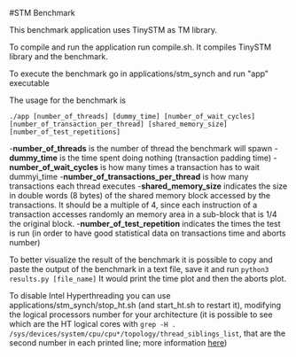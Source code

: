 #STM Benchmark

This benchmark application uses TinySTM as TM library.

To compile and run the application run compile.sh. It compiles TinySTM library and the benchmark.

To execute the benchmark go in applications/stm_synch and run "app" executable

The usage for the benchmark is

`./app [number_of_threads] [dummy_time] [number_of_wait_cycles] [number_of_transaction_per_thread] [shared_memory_size] [number_of_test_repetitions]`

-**number_of_threads** is the number of thread the benchmark will spawn
-**dummy_time** is the time spent doing nothing (transaction padding time)
-**number_of_wait_cycles** is how many times a transaction has to wait dummyi_time
-**number_of_transactions_per_thread** is how many transactions each thread executes
-**shared_memory_size** indicates the size in double words (8 bytes) of the shared memory block accessed by the transactions. It should be a multiple of 4, since each instruction of a transaction accesses randomly an memory area in a sub-block that is 1/4 the original block.
-**number_of_test_repetition** indicates the times the test is run (in order to have good statistical data on transactions time and aborts number)


To better visualize the result of the benchmark it is possible to copy and paste the output of the benchmark in a text file, save it and run `python3 results.py [file_name]`
It would print the time plot and then the aborts plot.


To disable Intel Hyperthreading you can use applications/stm_synch/stop_ht.sh (and start_ht.sh to restart it), modifying the logical processors number for your architecture (it is possible to see which are the HT logical cores with `grep -H . /sys/devices/system/cpu/cpu*/topology/thread_siblings_list`, that are the second number in each printed line; more information [here](https://www.golinuxhub.com/2018/01/how-to-disable-or-enable-hyper.html)) 
